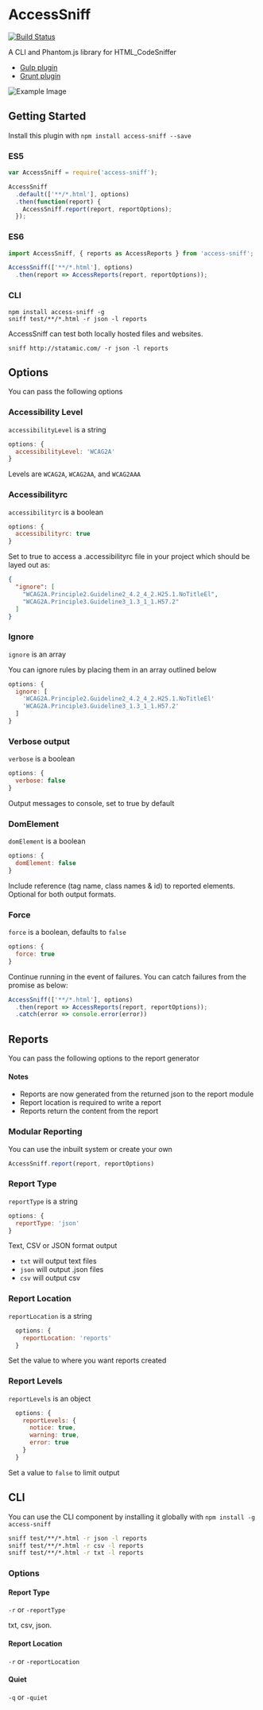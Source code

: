 # AccessSniff
[![Build Status](https://travis-ci.org/yargalot/AccessSniff.svg?branch=master)](https://travis-ci.org/yargalot/AccessSniff)

A CLI and Phantom.js library for HTML_CodeSniffer

- [Gulp plugin](https://github.com/yargalot/gulp-accessibility)
- [Grunt plugin](https://github.com/yargalot/grunt-accessibility)

![Example Image](img/example.png)

## Getting Started
Install this plugin with `npm install access-sniff --save`

### ES5
```js
var AccessSniff = require('access-sniff');

AccessSniff
  .default(['**/*.html'], options)
  .then(function(report) {
    AccessSniff.report(report, reportOptions);
  });
```

### ES6
```js
import AccessSniff, { reports as AccessReports } from 'access-sniff';

AccessSniff(['**/*.html'], options)
  .then(report => AccessReports(report, reportOptions));
```


### CLI
```
npm install access-sniff -g
sniff test/**/*.html -r json -l reports
```

AccessSniff can test both locally hosted files and websites.

```
sniff http://statamic.com/ -r json -l reports
```

## Options
You can pass the following options

### Accessibility Level

`accessibilityLevel` is a string

```js
options: {
  accessibilityLevel: 'WCAG2A'
}
```

Levels are `WCAG2A`, `WCAG2AA`, and `WCAG2AAA`

### Accessibilityrc

`accessibilityrc` is a boolean


```js
options: {
  accessibilityrc: true
}
```

Set to true to access a .accessibilityrc file in your project which should be layed out as:

```json
{
  "ignore": [
    "WCAG2A.Principle2.Guideline2_4.2_4_2.H25.1.NoTitleEl",
    "WCAG2A.Principle3.Guideline3_1.3_1_1.H57.2"
  ]
}
```


### Ignore

`ignore` is an array

You can ignore rules by placing them in an array outlined below

```js
options: {
  ignore: [
    'WCAG2A.Principle2.Guideline2_4.2_4_2.H25.1.NoTitleEl'
    'WCAG2A.Principle3.Guideline3_1.3_1_1.H57.2'
  ]
}
```

### Verbose output

`verbose` is a boolean

```js
options: {
  verbose: false
}
```

Output messages to console, set to true by default


### DomElement

`domElement` is a boolean

```js
options: {
  domElement: false
}
```

Include reference (tag name, class names & id) to reported elements. Optional for both output formats.

### Force

`force` is a boolean, defaults to `false`

```js
options: {
  force: true
}
```

Continue running in the event of failures.
You can catch failures from the promise as below:
```js
AccessSniff(['**/*.html'], options)
  .then(report => AccessReports(report, reportOptions));
  .catch(error => console.error(error))
```

## Reports
You can pass the following options to the report generator

#### Notes
- Reports are now generated from the returned json to the report module
- Report location is required to write a report
- Reports return the content from the report

### Modular Reporting
You can use the inbuilt system or create your own
```js
AccessSniff.report(report, reportOptions)
```

### Report Type

`reportType` is a string
```js
options: {
  reportType: 'json'
}
```

Text, CSV or JSON format output

- `txt` will output text files
- `json` will output .json files
- `csv` will output csv

### Report Location

`reportLocation` is a string

```js
  options: {
    reportLocation: 'reports'
  }
```

Set the value to where you want reports created

### Report Levels

`reportLevels` is an object

```js
  options: {
    reportLevels: {
      notice: true,
      warning: true,
      error: true
    }
  }
```

Set a value to `false` to limit output

## CLI
You can use the CLI component by installing it globally with `npm install -g access-sniff`

```cmd
sniff test/**/*.html -r json -l reports
sniff test/**/*.html -r csv -l reports
sniff test/**/*.html -r txt -l reports
```

### Options

#### Report Type
`-r` or `-reportType`

txt, csv, json.

#### Report Location
`-r` or `-reportLocation`

#### Quiet
`-q` or `-quiet`
